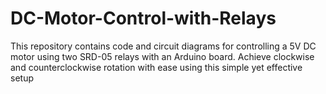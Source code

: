 # DC-Motor-Control-with-Relays
This repository contains code and circuit diagrams for controlling a 5V DC motor using two SRD-05 relays with an Arduino board. Achieve clockwise and counterclockwise rotation with ease using this simple yet effective setup
